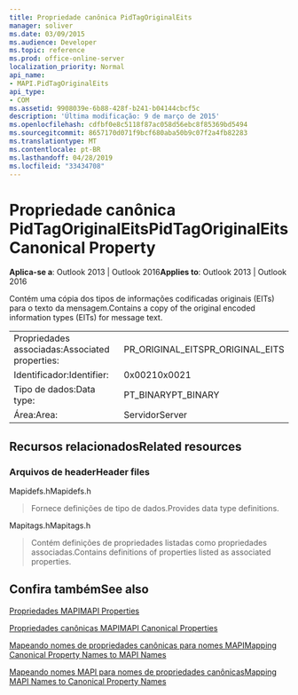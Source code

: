 ```yaml
---
title: Propriedade canônica PidTagOriginalEits
manager: soliver
ms.date: 03/09/2015
ms.audience: Developer
ms.topic: reference
ms.prod: office-online-server
localization_priority: Normal
api_name:
- MAPI.PidTagOriginalEits
api_type:
- COM
ms.assetid: 9908039e-6b88-428f-b241-b04144cbcf5c
description: 'Última modificação: 9 de março de 2015'
ms.openlocfilehash: cdfbf0e8c5118f87ac058d56ebc8f85369bd5494
ms.sourcegitcommit: 8657170d071f9bcf680aba50b9c07f2a4fb82283
ms.translationtype: MT
ms.contentlocale: pt-BR
ms.lasthandoff: 04/28/2019
ms.locfileid: "33434708"
---
```

# <a name="pidtagoriginaleits-canonical-property"></a><span data-ttu-id="dac6b-103">Propriedade canônica PidTagOriginalEits</span><span class="sxs-lookup"><span data-stu-id="dac6b-103">PidTagOriginalEits Canonical Property</span></span>

  
  
<span data-ttu-id="dac6b-104">**Aplica-se a**: Outlook 2013 | Outlook 2016</span><span class="sxs-lookup"><span data-stu-id="dac6b-104">**Applies to**: Outlook 2013 | Outlook 2016</span></span> 
  
<span data-ttu-id="dac6b-105">Contém uma cópia dos tipos de informações codificadas originais (EITs) para o texto da mensagem.</span><span class="sxs-lookup"><span data-stu-id="dac6b-105">Contains a copy of the original encoded information types (EITs) for message text.</span></span>
  
|||
|:-----|:-----|
|<span data-ttu-id="dac6b-106">Propriedades associadas:</span><span class="sxs-lookup"><span data-stu-id="dac6b-106">Associated properties:</span></span>  <br/> |<span data-ttu-id="dac6b-107">PR_ORIGINAL_EITS</span><span class="sxs-lookup"><span data-stu-id="dac6b-107">PR_ORIGINAL_EITS</span></span>  <br/> |
|<span data-ttu-id="dac6b-108">Identificador:</span><span class="sxs-lookup"><span data-stu-id="dac6b-108">Identifier:</span></span>  <br/> |<span data-ttu-id="dac6b-109">0x0021</span><span class="sxs-lookup"><span data-stu-id="dac6b-109">0x0021</span></span>  <br/> |
|<span data-ttu-id="dac6b-110">Tipo de dados:</span><span class="sxs-lookup"><span data-stu-id="dac6b-110">Data type:</span></span>  <br/> |<span data-ttu-id="dac6b-111">PT_BINARY</span><span class="sxs-lookup"><span data-stu-id="dac6b-111">PT_BINARY</span></span>  <br/> |
|<span data-ttu-id="dac6b-112">Área:</span><span class="sxs-lookup"><span data-stu-id="dac6b-112">Area:</span></span>  <br/> |<span data-ttu-id="dac6b-113">Servidor</span><span class="sxs-lookup"><span data-stu-id="dac6b-113">Server</span></span>  <br/> |
   
## <a name="related-resources"></a><span data-ttu-id="dac6b-114">Recursos relacionados</span><span class="sxs-lookup"><span data-stu-id="dac6b-114">Related resources</span></span>

### <a name="header-files"></a><span data-ttu-id="dac6b-115">Arquivos de header</span><span class="sxs-lookup"><span data-stu-id="dac6b-115">Header files</span></span>

<span data-ttu-id="dac6b-116">Mapidefs.h</span><span class="sxs-lookup"><span data-stu-id="dac6b-116">Mapidefs.h</span></span>
  
> <span data-ttu-id="dac6b-117">Fornece definições de tipo de dados.</span><span class="sxs-lookup"><span data-stu-id="dac6b-117">Provides data type definitions.</span></span>
    
<span data-ttu-id="dac6b-118">Mapitags.h</span><span class="sxs-lookup"><span data-stu-id="dac6b-118">Mapitags.h</span></span>
  
> <span data-ttu-id="dac6b-119">Contém definições de propriedades listadas como propriedades associadas.</span><span class="sxs-lookup"><span data-stu-id="dac6b-119">Contains definitions of properties listed as associated properties.</span></span>
    
## <a name="see-also"></a><span data-ttu-id="dac6b-120">Confira também</span><span class="sxs-lookup"><span data-stu-id="dac6b-120">See also</span></span>



[<span data-ttu-id="dac6b-121">Propriedades MAPI</span><span class="sxs-lookup"><span data-stu-id="dac6b-121">MAPI Properties</span></span>](mapi-properties.md)
  
[<span data-ttu-id="dac6b-122">Propriedades canônicas MAPI</span><span class="sxs-lookup"><span data-stu-id="dac6b-122">MAPI Canonical Properties</span></span>](mapi-canonical-properties.md)
  
[<span data-ttu-id="dac6b-123">Mapeando nomes de propriedades canônicas para nomes MAPI</span><span class="sxs-lookup"><span data-stu-id="dac6b-123">Mapping Canonical Property Names to MAPI Names</span></span>](mapping-canonical-property-names-to-mapi-names.md)
  
[<span data-ttu-id="dac6b-124">Mapeando nomes MAPI para nomes de propriedades canônicas</span><span class="sxs-lookup"><span data-stu-id="dac6b-124">Mapping MAPI Names to Canonical Property Names</span></span>](mapping-mapi-names-to-canonical-property-names.md)

